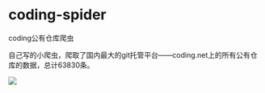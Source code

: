 # coding-spider
coding公有仓库爬虫

自己写的小爬虫，爬取了国内最大的git托管平台——coding.net上的所有公有仓库的数据，总计63830条。

![](http://7xkcl8.com1.z0.glb.clouddn.com/coding-spider.png)
